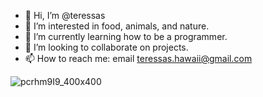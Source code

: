 - 👋 Hi, I’m @teressas
- 👀 I’m interested in food, animals, and nature.
- 🌱 I’m currently learning how to be a programmer.
- 💞️ I’m looking to collaborate on projects.
- 📫 How to reach me: email teressas.hawaii@gmail.com

<!---
teressas/teressas is a ✨ special ✨ repository because its `README.md` (this file) appears on your GitHub profile.
You can click the Preview link to take a look at your changes.
--->
![pcrhm9I9_400x400](https://user-images.githubusercontent.com/91032459/153338126-9fd20818-fe24-4a9a-93a7-44b178e2e44a.jpg)

